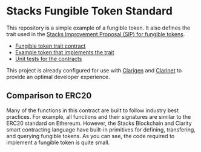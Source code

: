 # Stacks Fungible Token Standard

This repository is a simple example of a fungible token. It also defines the trait used in the [Stacks Improvement Proposal (SIP) for fungible tokens](https://github.com/stacksgov/sips/pull/5).

- [Fungible token trait contract](./contracts/ft-trait.clar)
- [Example token that implements the trait](./contracts/example-token.clar)
- [Unit tests for the contracts](./contracts/token.test.ts)

This project is already configured for use with [Clarigen](https://github.com/obylabs/clarigen) and [Clarinet](https://github.com/hirosystems/clarinet) to provide an optimal developer experience.

## Comparison to ERC20

Many of the functions in this contract are built to follow industry best practices. For example, all functions and their signatures are similar to the ERC20 standard on Ethereum. However, the Stacks Blockchain and Clarity smart contracting language have built-in primitives for defining, transfering, and querying fungible tokens. As you can see, the code required to implement a fungible token is quite small.
